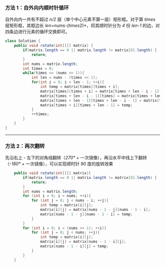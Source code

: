 ### 方法 1：自外向内顺时针循环

自外向内一共有不超过 *n/2* 层（单个中心元素不算一层）矩形框。对于第 *times* 层矩形框，其框边长 *len=nums-(times*2)*，将其顺时针分为 *4* 份 *len-1* 的边，对四条边进行元素的循环交换即可。

```Java []
class Solution {
    public void rotate(int[][] matrix) {
        if(matrix.length == 0 || matrix.length != matrix[0].length) {
            return;
        }
        int nums = matrix.length;
        int times = 0;
        while(times <= (nums >> 1)){
            int len = nums - (times << 1);
            for(int i = 0; i < len - 1; ++i){
                int temp = matrix[times][times + i];
                matrix[times][times + i] = matrix[times + len - i - 1][times];
                matrix[times + len - i - 1][times] = matrix[times + len - 1][times + len - i - 1];
                matrix[times + len - 1][times + len - i - 1] = matrix[times + i][times + len - 1];
                matrix[times + i][times + len - 1] = temp;
            }
            ++times;
        }       
    }
}
```

---

### 方法 2：两次翻转

先沿右上 - 左下的对角线翻转（*270° +* 一次镜像），再沿水平中线上下翻转（*-180° +* 一次镜像），可以实现顺时针 *90* 度的旋转效果

```Java []
    public void rotate(int[][] matrix){
        if(matrix.length == 0 || matrix.length != matrix[0].length) {
            return;
        }
        int nums = matrix.length;
        for (int i = 0; i < nums; ++i){
            for (int j = 0; j < nums - i; ++j){
                int temp = matrix[i][j];
                matrix[i][j] = matrix[nums - 1 - j][nums - 1 - i];
                matrix[nums - 1 - j][nums - 1 - i] = temp;
            }
        }
        for (int i = 0; i < (nums >> 1); ++i){
            for (int j = 0; j < nums; ++j){
                int temp = matrix[i][j];
                matrix[i][j] = matrix[nums - 1 - i][j];
                matrix[nums - 1 - i][j] = temp;
            }
        }
    }
```